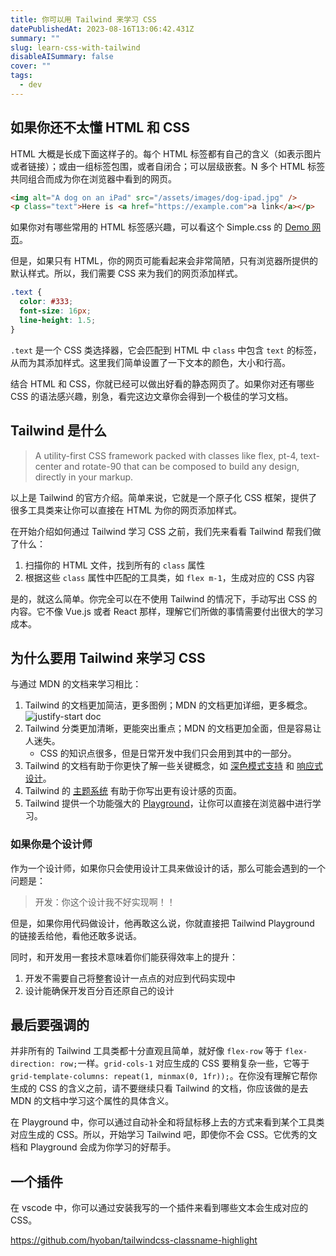 ```yaml
---
title: 你可以用 Tailwind 来学习 CSS
datePublishedAt: 2023-08-16T13:06:42.431Z
summary: ""
slug: learn-css-with-tailwind
disableAISummary: false
cover: ""
tags:
  - dev
---
```


## 如果你还不太懂 HTML 和 CSS

HTML 大概是长成下面这样子的。每个 HTML 标签都有自己的含义（如表示图片或者链接）；或由一组标签包围，或者自闭合；可以层级嵌套。N 多个 HTML 标签共同组合而成为你在浏览器中看到的网页。

```html
<img alt="A dog on an iPad" src="/assets/images/dog-ipad.jpg" />
<p class="text">Here is <a href="https://example.com">a link</a></p>
```

如果你对有哪些常用的 HTML 标签感兴趣，可以看这个 Simple.css 的 [Demo 网页](https://simplecss.org/demo)。

但是，如果只有 HTML，你的网页可能看起来会非常简陋，只有浏览器所提供的默认样式。所以，我们需要 CSS 来为我们的网页添加样式。

```css
.text {
  color: #333;
  font-size: 16px;
  line-height: 1.5;
}
```

`.text` 是一个 CSS 类选择器，它会匹配到 HTML 中 `class` 中包含 `text` 的标签，从而为其添加样式。这里我们简单设置了一下文本的颜色，大小和行高。

结合 HTML 和 CSS，你就已经可以做出好看的静态网页了。如果你对还有哪些 CSS 的语法感兴趣，别急，看完这边文章你会得到一个极佳的学习文档。

## Tailwind 是什么

> A utility-first CSS framework packed with classes like flex, pt-4, text-center and rotate-90 that can be composed to build any design, directly in your markup.

以上是 Tailwind 的官方介绍。简单来说，它就是一个原子化 CSS 框架，提供了很多工具类来让你可以直接在 HTML 为你的网页添加样式。

在开始介绍如何通过 Tailwind 学习 CSS 之前，我们先来看看 Tailwind 帮我们做了什么：

1. 扫描你的 HTML 文件，找到所有的 `class` 属性
1. 根据这些 `class` 属性中匹配的工具类，如 `flex m-1`，生成对应的 CSS 内容

是的，就这么简单。你完全可以在不使用 Tailwind 的情况下，手动写出 CSS 的内容。它不像 Vue.js 或者 React 那样，理解它们所做的事情需要付出很大的学习成本。

## 为什么要用 Tailwind 来学习 CSS

与通过 MDN 的文档来学习相比：

1. Tailwind 的文档更加简洁，更多图例；MDN 的文档更加详细，更多概念。
   ![justify-start doc](ipfs://Qmeny9d2kcQfMJxzfyQRKQ7NGWyMyp5KahMk5QHjTdWNch)
1. Tailwind 分类更加清晰，更能突出重点；MDN 的文档更加全面，但是容易让人迷失。
   - CSS 的知识点很多，但是日常开发中我们只会用到其中的一部分。
1. Tailwind 的文档有助于你更快了解一些关键概念，如 [深色模式支持](https://tailwindcss.com/docs/dark-mode) 和 [响应式设计](https://tailwindcss.com/docs/responsive-design)。
1. Tailwind 的 [主题系统](https://tailwindcss.com/docs/theme) 有助于你写出更有设计感的页面。
1. Tailwind 提供一个功能强大的 [Playground](https://play.tailwindcss.com)，让你可以直接在浏览器中进行学习。

### 如果你是个设计师

作为一个设计师，如果你只会使用设计工具来做设计的话，那么可能会遇到的一个问题是：

> 开发：你这个设计我不好实现啊！！

但是，如果你用代码做设计，他再敢这么说，你就直接把 Tailwind Playground 的链接丢给他，看他还敢多说话。

同时，和开发用一套技术意味着你们能获得效率上的提升：

1. 开发不需要自己将整套设计一点点的对应到代码实现中
1. 设计能确保开发百分百还原自己的设计

## 最后要强调的

并非所有的 Tailwind 工具类都十分直观且简单，就好像 `flex-row` 等于 `flex-direction: row;`一样。`grid-cols-1` 对应生成的 CSS 要稍复杂一些，它等于 `grid-template-columns: repeat(1, minmax(0, 1fr));`。在你没有理解它帮你生成的 CSS 的含义之前，请不要继续只看 Tailwind 的文档，你应该做的是去 MDN 的文档中学习这个属性的具体含义。

在 Playground 中，你可以通过自动补全和将鼠标移上去的方式来看到某个工具类对应生成的 CSS。所以，开始学习 Tailwind 吧，即使你不会 CSS。它优秀的文档和 Playground 会成为你学习的好帮手。

## 一个插件

在 vscode 中，你可以通过安装我写的一个插件来看到哪些文本会生成对应的 CSS。

https://github.com/hyoban/tailwindcss-classname-highlight
